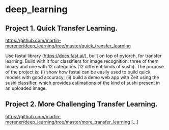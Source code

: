 # deep_learning

## Project 1. Quick Transfer Learning. 
https://github.com/martin-merener/deep_learning/tree/master/quick_transfer_learning

Use fastai library (https://docs.fast.ai/), built on top of pytorch, for transfer learning. Build with it four classifiers for image recognition: three of them binary and one with 12 categories (12 different kinds of sushi). The purpose of the project is: 
(i) show how fastai can be easily used to build quick models with good accuracy; (ii) build a demo web app with Zeit using the sushi classifier, which provides estimations of the kind of sushi present in an uploaded image.

## Project 2. More Challenging Transfer Learning. 
https://github.com/martin-merener/deep_learning/tree/master/more_transfer_learning
[...]
